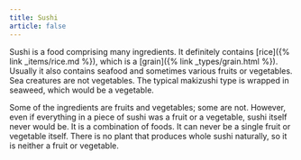 ```yaml
---
title: Sushi
article: false
---
```

Sushi is a food comprising many ingredients. It definitely contains [rice]({% link _items/rice.md %}), which is a [grain]({% link _types/grain.html %}). Usually it also contains seafood and sometimes various fruits or vegetables. Sea creatures are not vegetables. The typical makizushi type is wrapped in seaweed, which would be a vegetable.

Some of the ingredients are fruits and vegetables; some are not. However, even if everything in a piece of sushi was a fruit or a vegetable, sushi itself never would be. It is a combination of foods. It can never be a single fruit or vegetable itself. There is no plant that produces whole sushi naturally, so it is neither a fruit or vegetable.
